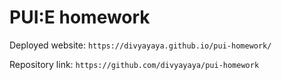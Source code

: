 # PUI:E homework

Deployed website: `https://divyayaya.github.io/pui-homework/`

Repository link: `https://github.com/divyayaya/pui-homework`
